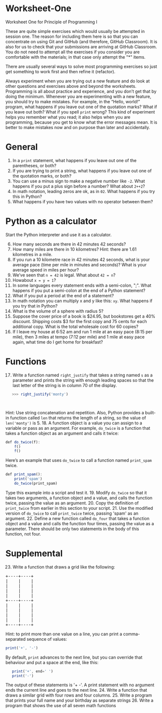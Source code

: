 # Worksheet-One
Worksheet One for Principle of Programming I

These are quite simple exercises which would usually be attempted in session one. The reason for including them here is so that you can concentrate on using
Git and GitHub (and therefore, GitHub Classroom). It is also for us to check that your submissions are arriving at GitHub Classroom. You do not need to attempt 
all the exercises if you consider you are comfortable with the materials; in that case only attempt the "*" items.

There are usually several ways to solve most programming exercises so just get something to work first and then refine it (refactor).

Always experiment when you are trying out a new feature and do look at other questions and exercises above and beyond the worksheets. 
Programming is all about practice and experience, and you don’t get that by doing the minimum.
Whenever you are experimenting with a new feature, you should try to make mistakes. For example, in the “Hello, world!” program, what happens 
if you leave out one of the quotation marks? What if you leave out both? What if you spell `print` wrong?
This kind of experiment helps you remember what you read; it also helps when you are programming, because you get to know what the error messages mean. 
It is better to make mistakes now and on purpose than later and accidentally.

# General

1. In a `print` statement, what happens if you leave out one of the parentheses, or both?
2. If you are trying to print a string, what happens if you leave out one of the quotation marks, or both?
3. You can use a minus sign to make a negative number like `-2`. What happens if you put a plus sign before a number? What about `2++2`?
4. In math notation, leading zeros are ok, as in `02`. What happens if you try this in Python?
5. What happens if you have two values with no operator between them?

# Python as a calculator

Start the Python interpreter and use it as a calculator.

6. How many seconds are there in 42 minutes 42 seconds?
7. How many miles are there in 10 kilometres? Hint: there are 1.61 kilometres in a mile.
8. If you run a 10 kilometre race in 42 minutes 42 seconds, what is your average pace (time per mile in minutes and seconds)? What is your average speed in miles per hour?
9. We’ve seen that `n = 42` is legal. What about `42 = n`?
10. Howabout `x = y = 1`?
11. In some languages every statement ends with a semi-colon, ";". What happens if you put a semi-colon at the end of a Python statement?
12. What if you put a period at the end of a statement?
13. In math notation you can multiply x and y like this: `xy`. What happens if you try that in Python?
14. What is the volume of a sphere with radius 5?
15. Suppose the cover price of a book is $24.95, but bookstores get a 40% discount. Shipping costs $3 for the first copy and 75 cents for each additional copy. 
What is the total wholesale cost for 60 copies?
16. If I leave my house at 6:52 am and run 1 mile at an easy pace (8:15 per mile), then 3 miles at tempo (7:12 per mile) and 1 mile at easy pace again, 
what time do I get home for breakfast?

# Functions

17. Write a function named `right_justify` that takes a string named `s` as a parameter and prints the string with enough leading spaces so that the last letter of the string 
is in column 70 of the display.
```javascript
   >>> right_justify('monty')
```
<pre>
                                                                                            monty
</pre>
Hint: Use string concatenation and repetition. Also, Python provides a built-in function called `len` that returns the length of a string, so the value of `len('monty')` is 5.
18. A function object is a value you can assign to a variable or pass as an argument. 
For example, `do_twice` is a function that takes a function object as an argument and calls it twice:
```javascript
def do_twice(f):
	f()
	f()
```
Here’s an example that uses `do_twice` to call a function named `print_spam` twice. 
```javascript
def print_spam():
    print('spam')
	do_twice(print_spam)
```
Type this example into a script and test it.
19. Modify `do_twice` so that it takes two arguments, a function object and a value, and calls the function twice, passing the value as an argument.
20. Copy the definition of `print_twice` from earlier in this section to your script.
21. Use the modified version of `do_twice` to call `print_twice` twice, passing 'spam' as an argument.
22. Define a new function called `do_four` that takes a function object and a value and calls the function four times, passing the value as a parameter. 
There should be only two statements in the body of this function, not four.

# Supplemental

23. Write a function that draws a grid like the following:
<pre>
+----+----+ 
|    |    | 
|    |    | 
|    |    | 
|    |    | 
+----+----+ 
|    |    | 
|    |    | 
|    |    | 
|    |    | 
+----+----+
</pre>
Hint: to print more than one value on a line, you can print a comma-separated sequence of values:
```javascript
print('+', '-')
```
By default, `print` advances to the next line, but you can override that behaviour and put a space at the end, like this:
```javascript
   print('+', end=' ')
   print('-')
```
The output of these statements is '+ -'.
A print statement with no argument ends the current line and goes to the next line.
24. Write a function that draws a similar grid with four rows and four columns.
25. Write a program that prints your full name and your birthday as separate strings
26. Write a program that shows the use of all seven math functions